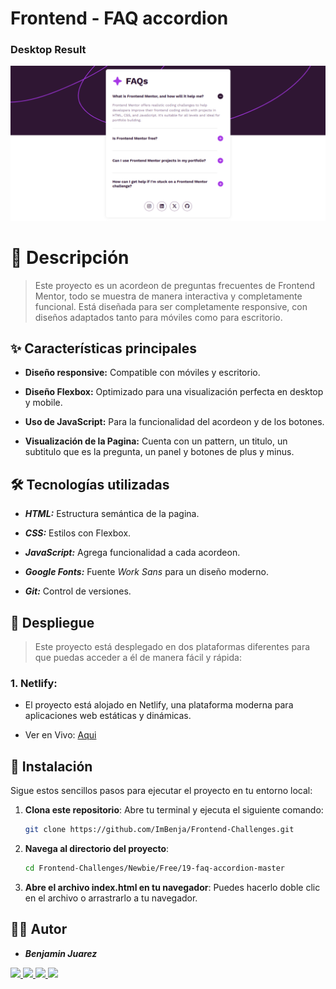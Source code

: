 # Frontend - FAQ accordion

### Desktop Result

![Design preview for the Stats preview card component coding challenge](design/Results/Desktop-Result.png)

# 📝 Descripción

> Este proyecto es un acordeon de preguntas frecuentes de Frontend Mentor, todo se muestra de manera interactiva y completamente funcional. Está diseñada para ser completamente responsive, con diseños adaptados tanto para móviles como para escritorio.

## ✨ Características principales

- **Diseño responsive:** Compatible con móviles y escritorio.

- **Diseño Flexbox:** Optimizado para una visualización perfecta en desktop y mobile.

- **Uso de JavaScript:** Para la funcionalidad del acordeon y de los botones.

- **Visualización de la Pagina:** Cuenta con un pattern, un titulo, un subtitulo que es la pregunta, un panel y botones de plus y minus.

## 🛠️ Tecnologías utilizadas

- **_HTML:_** Estructura semántica de la pagina.

- **_CSS:_** Estilos con Flexbox.

- **_JavaScript:_** Agrega funcionalidad a cada acordeon.

- **_Google Fonts:_** Fuente _Work Sans_ para un diseño moderno.

- **_Git:_** Control de versiones.

## 🚀 Despliegue

> Este proyecto está desplegado en dos plataformas diferentes para que puedas acceder a él de manera fácil y rápida:

### 1. Netlify:

- El proyecto está alojado en Netlify, una plataforma moderna para aplicaciones web estáticas y dinámicas.

- Ver en Vivo: [Aqui](https://faq-questions-mentor.netlify.app/)

## 🚀 Instalación

Sigue estos sencillos pasos para ejecutar el proyecto en tu entorno local:

1. **Clona este repositorio**:
   Abre tu terminal y ejecuta el siguiente comando:

   ```bash
   git clone https://github.com/ImBenja/Frontend-Challenges.git

   ```

2. **Navega al directorio del proyecto**:

   ```bash
   cd Frontend-Challenges/Newbie/Free/19-faq-accordion-master

   ```

3. **Abre el archivo index.html en tu navegador**:
   Puedes hacerlo doble clic en el archivo o arrastrarlo a tu navegador.

## 👨‍💻 Autor

- **_Benjamin Juarez_**

<a href= "https://www.instagram.com/benjajuarez1_/?hl=es">
    <img src="https://img.shields.io/badge/Instagram-%23E4405F.svg?style=for-the-badge&logo=Instagram&logoColor=white">
</a>
<a href="https://www.frontendmentor.io/profile/ImBenja">
  <img src="https://img.shields.io/badge/frontend mentor-%23111011.svg?style=for-the-badge&logo=frontendmentor&logoColor=white">
</a>
<a href="https://x.com/benjajuarez_2">
   <img src="https://img.shields.io/badge/X-%23000.svg?style=for-the-badge&logo=X&logoColor=white">
</a>
<a href="https://www.linkedin.com/in/benjam%C3%ADn-ju%C3%A1rez-b712592b8/">
	<img src="https://img.shields.io/badge/linkedin-%230077B5.svg?style=for-the-badge&logo=linkedin&logoColor=white">
</a>
